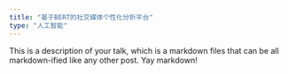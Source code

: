 ```yaml
---
title: "基于BERT的社交媒体个性化分析平台"
type: "人工智能"
---
```


This is a description of your talk, which is a markdown files that can be all markdown-ified like any other post. Yay markdown!
